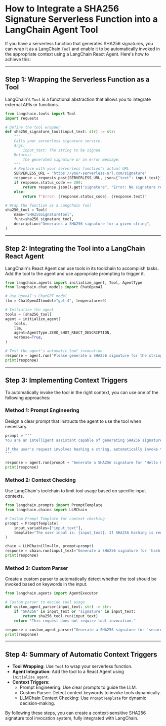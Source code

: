 
# How to Integrate a SHA256 Signature Serverless Function into a LangChain Agent Tool

If you have a serverless function that generates SHA256 signatures, you can wrap it as a LangChain `Tool` and enable it to be automatically invoked in the appropriate context using a LangChain React Agent. Here's how to achieve this:

---

## Step 1: Wrapping the Serverless Function as a Tool

LangChain's `Tool` is a functional abstraction that allows you to integrate external APIs or functions.

```python
from langchain.tools import Tool
import requests

# Define the tool wrapper
def sha256_signature_tool(input_text: str) -> str:
    """
    Calls your serverless signature service.
    Args:
        input_text: The string to be signed.
    Returns:
        The generated signature or an error message.
    """
    # Replace with your serverless function's actual URL
    SERVERLESS_URL = "https://your-serverless-url.com/signature"
    response = requests.post(SERVERLESS_URL, json={"text": input_text})
    if response.status_code == 200:
        return response.json().get("signature", "Error: No signature returned")
    else:
        return f"Error: {response.status_code}, {response.text}"

# Wrap the function as a LangChain Tool
sha256_tool = Tool(
    name="SHA256SignatureTool",
    func=sha256_signature_tool,
    description="Generates a SHA256 signature for a given string",
)
```

---

## Step 2: Integrating the Tool into a LangChain React Agent

LangChain's React Agent can use tools in its toolchain to accomplish tasks. Add the tool to the agent and use appropriate prompting to trigger it.

```python
from langchain.agents import initialize_agent, Tool, AgentType
from langchain.chat_models import ChatOpenAI

# Use OpenAI's ChatGPT model
llm = ChatOpenAI(model="gpt-4", temperature=0)

# Initialize the agent
tools = [sha256_tool]
agent = initialize_agent(
    tools,
    llm,
    agent=AgentType.ZERO_SHOT_REACT_DESCRIPTION,
    verbose=True,
)

# Test the agent's automatic tool invocation
response = agent.run("Please generate a SHA256 signature for the string 'Hello, World!'")
print(response)
```

---

## Step 3: Implementing Context Triggers

To automatically invoke the tool in the right context, you can use one of the following approaches:

### **Method 1: Prompt Engineering**
Design a clear prompt that instructs the agent to use the tool when necessary.

```python
prompt = """
You are an intelligent assistant capable of generating SHA256 signatures using the `SHA256SignatureTool`.

If the user's request involves hashing a string, automatically invoke the tool.
"""

response = agent.run(prompt + "Generate a SHA256 signature for 'Hello GPT'.")
print(response)
```

### **Method 2: Context Checking**
Use LangChain's toolchain to limit tool usage based on specific input contexts.

```python
from langchain.prompts import PromptTemplate
from langchain.chains import LLMChain

# Custom Prompt Template for context checking
prompt = PromptTemplate(
    input_variables=["input_text"],
    template="The user input is: {input_text}. If SHA256 hashing is required, call the tool."
)

chain = LLMChain(llm=llm, prompt=prompt)
response = chain.run(input_text="Generate a SHA256 signature for 'hash me'.")
print(response)
```

### **Method 3: Custom Parser**
Create a custom parser to automatically detect whether the tool should be invoked based on keywords in the input.

```python
from langchain.agents import AgentExecutor

# Custom parser to decide tool usage
def custom_agent_parser(input_text: str) -> str:
    if "SHA256" in input_text or "signature" in input_text:
        return sha256_tool.run(input_text)
    return "This request does not require tool invocation."

response = custom_agent_parser("Generate a SHA256 signature for 'secure this'.")
print(response)
```

---

## Step 4: Summary of Automatic Context Triggers

- **Tool Wrapping**: Use `Tool` to wrap your serverless function.
- **Agent Integration**: Add the tool to a React Agent using `initialize_agent`.
- **Context Triggers**:
  - Prompt Engineering: Use clear prompts to guide the LLM.
  - Custom Parser: Detect context keywords to invoke tools dynamically.
  - LLMChain Context Checking: Use `PromptTemplate` for dynamic decision-making.

By following these steps, you can create a context-sensitive SHA256 signature tool invocation system, fully integrated with LangChain.
